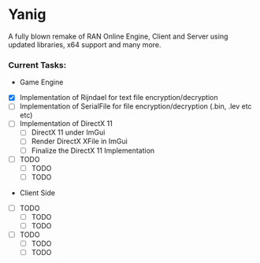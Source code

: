 # Yanig
A fully blown remake of RAN Online Engine, Client and Server using updated libraries, x64 support and many more.

### Current Tasks:
- Game Engine
- [x] Implementation of Rijndael for text file encryption/decryption
- [ ] Implementation of SerialFile for file encryption/decryption (.bin, .lev etc etc)
- [ ] Implementation of DirectX 11
    - [ ] DirectX 11 under ImGui
    - [ ] Render DirectX XFile in ImGui
    - [ ] Finalize the DirectX 11 Implementation
- [ ] TODO
    - [ ] TODO
    - [ ] TODO
- Client Side
- [ ] TODO
    - [ ] TODO
    - [ ] TODO
- [ ] TODO
    - [ ] TODO
    - [ ] TODO
